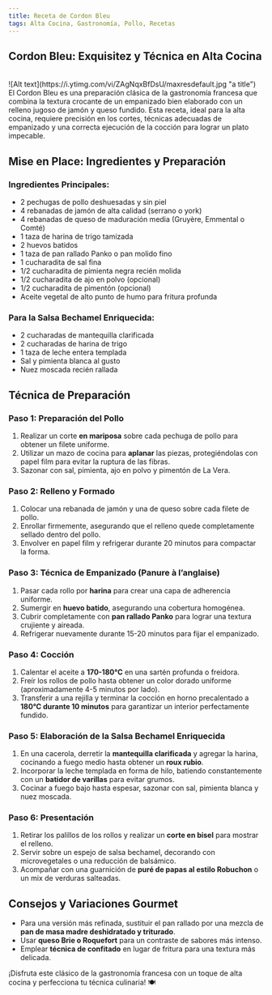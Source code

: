 ```yaml
---
title: Receta de Cordon Bleu
tags: Alta Cocina, Gastronomía, Pollo, Recetas
---
```


## **Cordon Bleu: Exquisitez y Técnica en Alta Cocina**



<br>
![Alt text](https://i.ytimg.com/vi/ZAgNqxBfDsU/maxresdefault.jpg "a title")
<br>
El Cordon Bleu es una preparación clásica de la gastronomía francesa que combina la textura crocante de un empanizado bien elaborado con un relleno jugoso de jamón y queso fundido. Esta receta, ideal para la alta cocina, requiere precisión en los cortes, técnicas adecuadas de empanizado y una correcta ejecución de la cocción para lograr un plato impecable.

## **Mise en Place: Ingredientes y Preparación**

### **Ingredientes Principales:**
- 2 pechugas de pollo deshuesadas y sin piel
- 4 rebanadas de jamón de alta calidad (serrano o york)
- 4 rebanadas de queso de maduración media (Gruyère, Emmental o Comté)
- 1 taza de harina de trigo tamizada
- 2 huevos batidos
- 1 taza de pan rallado Panko o pan molido fino
- 1 cucharadita de sal fina
- 1/2 cucharadita de pimienta negra recién molida
- 1/2 cucharadita de ajo en polvo (opcional)
- 1/2 cucharadita de pimentón (opcional)
- Aceite vegetal de alto punto de humo para fritura profunda

### **Para la Salsa Bechamel Enriquecida:**
- 2 cucharadas de mantequilla clarificada
- 2 cucharadas de harina de trigo
- 1 taza de leche entera templada
- Sal y pimienta blanca al gusto
- Nuez moscada recién rallada

## **Técnica de Preparación**

### **Paso 1: Preparación del Pollo**
1. Realizar un corte **en mariposa** sobre cada pechuga de pollo para obtener un filete uniforme.
2. Utilizar un mazo de cocina para **aplanar** las piezas, protegiéndolas con papel film para evitar la ruptura de las fibras.
3. Sazonar con sal, pimienta, ajo en polvo y pimentón de La Vera.

### **Paso 2: Relleno y Formado**
1. Colocar una rebanada de jamón y una de queso sobre cada filete de pollo.
2. Enrollar firmemente, asegurando que el relleno quede completamente sellado dentro del pollo.
3. Envolver en papel film y refrigerar durante 20 minutos para compactar la forma.

### **Paso 3: Técnica de Empanizado (Panure à l’anglaise)**
1. Pasar cada rollo por **harina** para crear una capa de adherencia uniforme.
2. Sumergir en **huevo batido**, asegurando una cobertura homogénea.
3. Cubrir completamente con **pan rallado Panko** para lograr una textura crujiente y aireada.
4. Refrigerar nuevamente durante 15-20 minutos para fijar el empanizado.

### **Paso 4: Cocción**
1. Calentar el aceite a **170-180°C** en una sartén profunda o freidora.
2. Freír los rollos de pollo hasta obtener un color dorado uniforme (aproximadamente 4-5 minutos por lado).
3. Transferir a una rejilla y terminar la cocción en horno precalentado a **180°C durante 10 minutos** para garantizar un interior perfectamente fundido.

### **Paso 5: Elaboración de la Salsa Bechamel Enriquecida**
1. En una cacerola, derretir la **mantequilla clarificada** y agregar la harina, cocinando a fuego medio hasta obtener un **roux rubio**.
2. Incorporar la leche templada en forma de hilo, batiendo constantemente con un **batidor de varillas** para evitar grumos.
3. Cocinar a fuego bajo hasta espesar, sazonar con sal, pimienta blanca y nuez moscada.

### **Paso 6: Presentación**
1. Retirar los palillos de los rollos y realizar un **corte en bisel** para mostrar el relleno.
2. Servir sobre un espejo de salsa bechamel, decorando con microvegetales o una reducción de balsámico.
3. Acompañar con una guarnición de **puré de papas al estilo Robuchon** o un mix de verduras salteadas.

## **Consejos y Variaciones Gourmet**
- Para una versión más refinada, sustituir el pan rallado por una mezcla de **pan de masa madre deshidratado y triturado**.
- Usar **queso Brie o Roquefort** para un contraste de sabores más intenso.
- Emplear **técnica de confitado** en lugar de fritura para una textura más delicada.

¡Disfruta este clásico de la gastronomía francesa con un toque de alta cocina y perfecciona tu técnica culinaria! 🍽️

